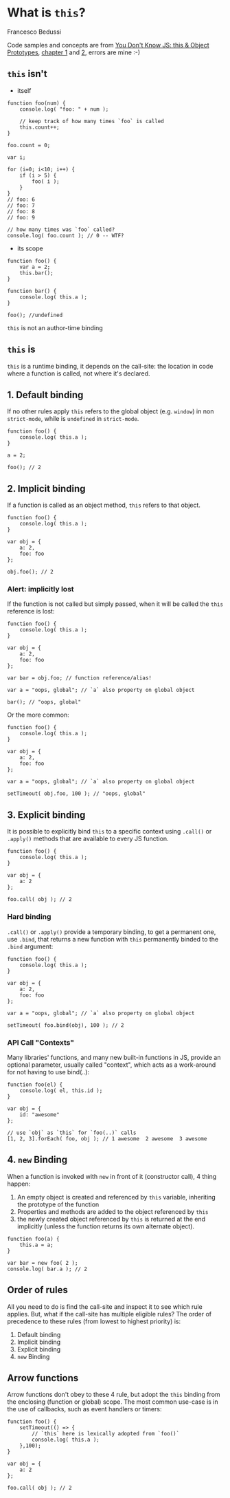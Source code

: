 # What is `this`?

Francesco Bedussi

Code samples and concepts are from [You Don't Know JS: this & Object Prototypes](https://github.com/getify/You-Dont-Know-JS/blob/master/this%20%26%20object%20prototypes/), [chapter 1](https://github.com/getify/You-Dont-Know-JS/blob/master/this%20%26%20object%20prototypes/ch1.md) and [2](https://github.com/getify/You-Dont-Know-JS/blob/master/this%20%26%20object%20prototypes/ch2.md), errors are mine :-)

## `this` isn't

- itself
````
function foo(num) {
	console.log( "foo: " + num );

	// keep track of how many times `foo` is called
	this.count++;
}

foo.count = 0;

var i;

for (i=0; i<10; i++) {
	if (i > 5) {
		foo( i );
	}
}
// foo: 6
// foo: 7
// foo: 8
// foo: 9

// how many times was `foo` called?
console.log( foo.count ); // 0 -- WTF?
````

- its scope
````
function foo() {
	var a = 2;
	this.bar();
}

function bar() {
	console.log( this.a );
}

foo(); //undefined
````

`this` is not an author-time binding

## `this` is
`this` is a runtime binding, it depends on the call-site: the location in code where a function is called, not where it's declared.

## 1. Default binding
If no other rules apply `this` refers to the global object (e.g. `window`) in non `strict-mode`, while is `undefined` in `strict-mode`.
````
function foo() {
	console.log( this.a );
}

a = 2;

foo(); // 2
````

## 2. Implicit binding
If a function is called as an object method, `this` refers to that object. 
````
function foo() {
	console.log( this.a );
}

var obj = {
	a: 2,
	foo: foo
};

obj.foo(); // 2
````

### Alert: implicitly lost
If the function is not called but simply passed, when it will be called the `this` reference is lost:
````
function foo() {
	console.log( this.a );
}

var obj = {
	a: 2,
	foo: foo
};

var bar = obj.foo; // function reference/alias!

var a = "oops, global"; // `a` also property on global object

bar(); // "oops, global"
````

Or the more common:
````
function foo() {
	console.log( this.a );
}

var obj = {
	a: 2,
	foo: foo
};

var a = "oops, global"; // `a` also property on global object

setTimeout( obj.foo, 100 ); // "oops, global"
````

## 3. Explicit binding
It is possible to explicitly bind `this` to a specific context using `.call()` or `.apply()` methods that are available to every JS function.
````
function foo() {
	console.log( this.a );
}

var obj = {
	a: 2
};

foo.call( obj ); // 2
````

### Hard binding
`.call()` or `.apply()` provide a temporary binding, to get a permanent one, use `.bind`, that returns a new function with `this` permanently binded to the `.bind` argument:
````
function foo() {
	console.log( this.a );
}

var obj = {
	a: 2,
	foo: foo
};

var a = "oops, global"; // `a` also property on global object

setTimeout( foo.bind(obj), 100 ); // 2
````

### API Call "Contexts"

Many libraries' functions, and many new built-in functions in JS, provide an optional parameter, usually called "context", which acts as a work-around for not having to use bind(..):
````
function foo(el) {
	console.log( el, this.id );
}

var obj = {
	id: "awesome"
};

// use `obj` as `this` for `foo(..)` calls
[1, 2, 3].forEach( foo, obj ); // 1 awesome  2 awesome  3 awesome
````

## 4. `new` Binding
When a function is invoked with `new` in front of it (constructor call), 4 thing happen:

1. An empty object is created and referenced by `this` variable, inheriting the prototype of the function
2. Properties and methods are added to the object referenced by `this`
3. the newly created object referenced by `this` is returned at the end implicitly (unless the function returns its own alternate object).

````
function foo(a) {
	this.a = a;
}

var bar = new foo( 2 );
console.log( bar.a ); // 2
````

## Order of rules
All you need to do is find the call-site and inspect it to see which rule applies. But, what if the call-site has multiple eligible rules? The order of precedence to these rules (from lowest to highest priority) is:
1. Default binding
2. Implicit binding
3. Explicit binding
4. `new` Binding

## Arrow functions
Arrow functions don't obey to these 4 rule, but adopt the `this` binding from the enclosing (function or global) scope.
The most common use-case is in the use of callbacks, such as event handlers or timers:
````
function foo() {
	setTimeout(() => {
		// `this` here is lexically adopted from `foo()`
		console.log( this.a );
	},100);
}

var obj = {
	a: 2
};

foo.call( obj ); // 2
````

